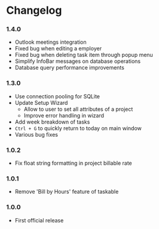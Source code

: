 # Changelog

### 1.4.0
- Outlook meetings integration
- Fixed bug when editing a employer
- Fixed bug when deleting task item through popup menu
- Simplify InfoBar messages on database operations
- Database query performance improvements

### 1.3.0
- Use connection pooling for SQLite
- Update Setup Wizard
    - Allow to user to set all attributes of a project
    - Improve error handling in wizard
- Add week breakdown of tasks
- `Ctrl + G` to quickly return to today on main window
- Various bug fixes

### 1.0.2
- Fix float string formatting in project billable rate

### 1.0.1
- Remove 'Bill by Hours' feature of taskable

### 1.0.0
- First official release
